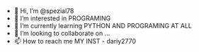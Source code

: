 - 👋 Hi, I’m @spezial78
- 👀 I’m interested in PROGRAMING
- 🌱 I’m currently learning PYTHON AND PROGRAMING AT ALL
- 💞️ I’m looking to collaborate on ...
- 📫 How to reach me MY INST - dariy2770

<!---
spezial78/spezial78 is a ✨ special ✨ repository because its `README.md` (this file) appears on your GitHub profile.
You can click the Preview link to take a look at your changes.
--->

